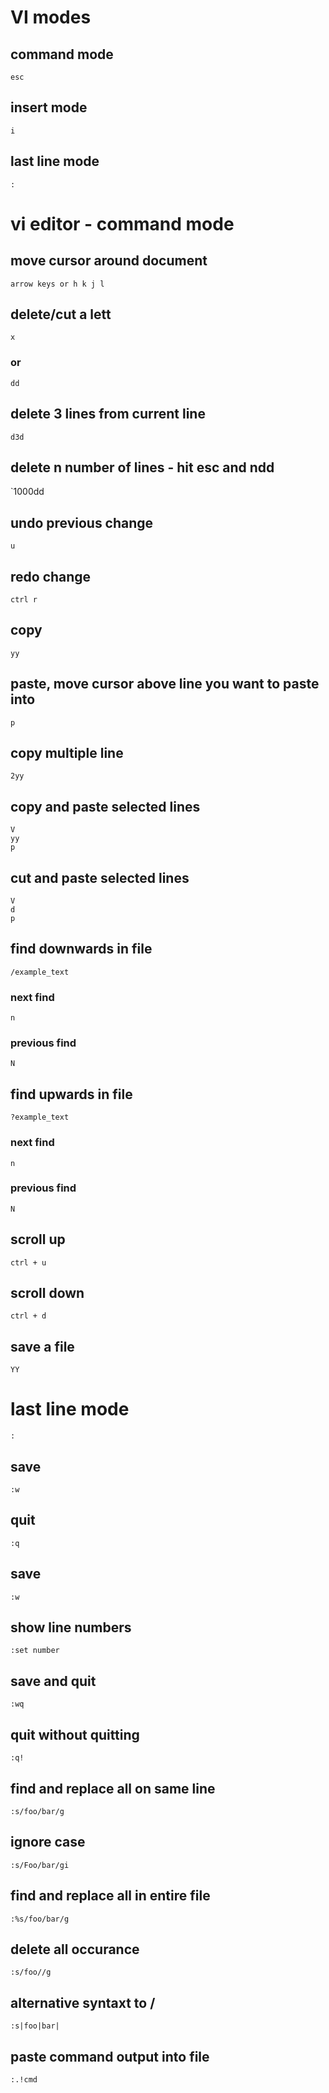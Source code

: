 # VI modes
## command mode
`esc`
## insert mode
`i`
## last line mode
`:`
# vi editor - command mode
## move cursor around document
`arrow keys or h k j l`
## delete/cut a lett
`x`  
### or
`dd`
## delete 3 lines from current line
`d3d`
## delete n number of lines - hit esc and ndd
`1000dd
## undo previous change
`u`
## redo  change
`ctrl r`
## copy 
`yy`
## paste, move cursor above line you want to paste into
`p`
## copy multiple line
`2yy`
## copy and paste selected lines
`V`  
`yy`  
`p`
## cut and paste selected lines
`V`  
`d`  
`p`
## find downwards in file
`/example_text`  
### next find
`n`
### previous find
`N`
## find upwards in file
`?example_text`  
### next find
`n`
### previous find
`N`
## scroll up
`ctrl + u`
## scroll down
`ctrl + d`
## save a file
`YY`
# last line mode
`:`
## save
`:w`
## quit
`:q`
## save 
`:w`
## show line numbers
`:set number`
## save and quit
`:wq`
## quit without quitting
`:q!`
## find and replace all on same line
`:s/foo/bar/g`
## ignore case
`:s/Foo/bar/gi`
## find and replace all in entire file
`:%s/foo/bar/g`
## delete all occurance
`:s/foo//g`
## alternative syntaxt to  /
`:s|foo|bar|`
## paste command output into file
`:.!cmd`




  
